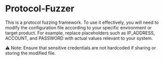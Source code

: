 # Protocol-Fuzzer
This is a protocol fuzzing framework.
To use it effectively, you will need to modify the configuration file according to your specific environment or target product.
For example, replace placeholders such as IP_ADDRESS, ACCOUNT, and PASSWORD with actual values relevant to your system.

⚠️ Note: Ensure that sensitive credentials are not hardcoded if sharing or storing the modified file.
